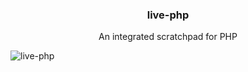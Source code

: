 <div align="center">
  <h3>live-php</h3>
  <p>An integrated scratchpad for PHP</p>
</div>

![live-php](https://i.imgur.com/MEV3B1W.png)
